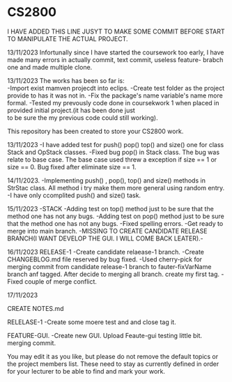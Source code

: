 # CS2800

I HAVE ADDED THIS LINE JUSYT TO MAKE SOME COMMIT BEFORE START TO MANIPULATE THE ACTUAL PROJECT.


13/11/2023
Infortunally since I have started the coursework too early, I have made many errors in actually commit, text commit, useless feature- brabch one and made multiple clone. 


13/11/2023
The works has been so far is:  
    -Import exist mamven projecdt into eclips.
    -Create test folder as the project provide to has it was not in.
    -Fix the  package's name variable's name more formal.
    -Tested my prevously code done in coursekwork 1 when placed in provided initial project.(it has been done just  
     to be sure the my previous code could still working).  

This repository has been created to store your CS2800 work.

13/11/2023
-I have added test for push() pop() top() and size() one for class Stack and OpStack  classes.
-Fixed bug pop() in Stack class. The bug was relate to base case. The base case used threw a exception if size == 1 or size == 0.
Bug fixed after eliminate size == 1. 


14/11/2023.
-Implementing push() , pop(), top() and size() methods in StrStac class. All method i try make them more general using random entry.
-I have only ccomplited push() and size() task.

15/11/2023
-STACK
    -Adding test on top() method just to be sure that the method one has not any bugs.
    -Adding test on pop() method just to be sure that the method one has not any bugs. 
    -Fixed spelling errors.
    -Get ready to merge into main branch.
    -MISSING TO CREATE CANDIDATE RELEASE BRANCH(I WANT DEVELOP THE GUI. I WILL COME BACK LEATER).-

16/11/2023
RELEASE-1
    -Create candidate relaease-1 branch.
    -Create CHANGEBLOG.md file reserved by bug fixed.
    -Used cherry-pick for merging commit from candidate release-1 branch to fauter-fixVarName branch anf tagged. After decide to merging  all branch. create my first tag.
    -Fixed couple of merge conflict.

17/11/2023

CREATE NOTES.md

RELELASE-1
    -Create some moere test and and  close tag it.

FEATURE-GUI.
    -Create new GUI. Upload Feaute-gui testing little bit. merging commit.


You may edit it as you like, but please do not remove the default topics or the project members list. These need to stay as currently defined in order for your lecturer to be able to find and mark your work.

